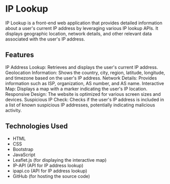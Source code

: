 # IP Lookup
IP Lookup is a front-end web application that provides detailed information about a user's current IP address by leveraging various IP lookup APIs. It displays geographic location, network details, and other relevant data associated with the user's IP address.

## Features
IP Address Lookup: Retrieves and displays the user's current IP address.
Geolocation Information: Shows the country, city, region, latitude, longitude, and timezone based on the user's IP address.
Network Details: Provides information such as ISP, organization, AS number, and AS name.
Interactive Map: Displays a map with a marker indicating the user's IP location.
Responsive Design: The website is optimized for various screen sizes and devices.
Suspicious IP Check: Checks if the user's IP address is included in a list of known suspicious IP addresses, potentially indicating malicious activity.

## Technologies Used

* HTML
* CSS
* Bootstrap
* JavaScript
* Leaflet.js (for displaying the interactive map)
* IP-API (API for IP address lookup)
* ipapi.co (API for IP address lookup)
* GitHub (for hosting the source code)
